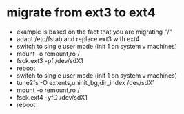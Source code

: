 # migrate from ext3 to ext4

* example is based on the fact that you are migrating "/"
* adapt /etc/fstab and replace ext3 with ext4
* switch to single user mode (init 1 on system v machines)
* mount -o remount,ro /
* fsck.ext3 -pf /dev/sdX1
* reboot
* switch to single user mode (init 1 on system v machines)
* tune2fs -O extents,uninit_bg,dir_index /dev/sdX1
* mount -o remount,ro /
* fsck.ext4 -yfD /dev/sdX1
* reboot
